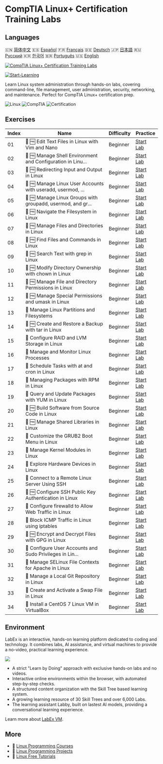 # CompTIA Linux+ Certification Training Labs

## Languages

🇨🇳 [简体中文](README_zh.md) 🇪🇸 [Español](README_es.md) 🇫🇷 [Français](README_fr.md) 🇩🇪 [Deutsch](README_de.md) 🇯🇵 [日本語](README_ja.md) 🇷🇺 [Русский](README_ru.md) 🇰🇷 [한국어](README_ko.md) 🇧🇷 [Português](README_pt.md) 🇺🇸 [English](README.md) 

[![CompTIA Linux+ Certification Training Labs](https://cover-creator.labex.io/comptia-linux-plus-training-labs.png)](https://labex.io/courses/comptia-linux-plus-training-labs)

[![Start-Learning](https://img.shields.io/badge/Start-Learning-whitesmoke?style=for-the-badge)](https://labex.io/courses/comptia-linux-plus-training-labs)

Learn Linux system administration through hands-on labs, covering command-line, file management, user administration, security, networking, and maintenance. Perfect for CompTIA Linux+ certification prep.

![Linux](https://img.shields.io/badge/Linux-whitesmoke?style=for-the-badge&logo=linux)
![CompTIA](https://img.shields.io/badge/CompTIA-whitesmoke?style=for-the-badge&logo=comptia)
![Certification](https://img.shields.io/badge/Certification-whitesmoke?style=for-the-badge&logo=certification)


## Exercises

|   Index | Name                                                        | Difficulty   | Practice                                                                                                                                      |
|---------|-------------------------------------------------------------|--------------|-----------------------------------------------------------------------------------------------------------------------------------------------|
|      01 | 📖 🆓 Edit Text Files in Linux with Vim and Nano            | Beginner     | <a target='_blank' href='https://labex.io/tutorials/comptia-edit-text-files-in-linux-with-vim-and-nano-591076'>Start Lab</a>                  |
|      02 | 📖 🆓 Manage Shell Environment and Configuration in Linu... | Beginner     | <a target='_blank' href='https://labex.io/tutorials/comptia-manage-shell-environment-and-configuration-in-linux-590838'>Start Lab</a>         |
|      03 | 📖 🆓 Redirecting Input and Output in Linux                 | Beginner     | <a target='_blank' href='https://labex.io/tutorials/comptia-redirecting-input-and-output-in-linux-590840'>Start Lab</a>                       |
|      04 | 📖 🆓 Manage Linux User Accounts with useradd, usermod, ... | Beginner     | <a target='_blank' href='https://labex.io/tutorials/comptia-manage-linux-user-accounts-with-useradd-usermod-and-userdel-590837'>Start Lab</a> |
|      05 | 📖 🆓 Manage Linux Groups with groupadd, usermod, and gr... | Beginner     | <a target='_blank' href='https://labex.io/tutorials/comptia-manage-linux-groups-with-groupadd-usermod-and-groupdel-590836'>Start Lab</a>      |
|      06 | 📖 🆓 Navigate the Filesystem in Linux                      | Beginner     | <a target='_blank' href='https://labex.io/tutorials/comptia-navigate-the-filesystem-in-linux-590971'>Start Lab</a>                            |
|      07 | 📖 🆓 Manage Files and Directories in Linux                 | Beginner     | <a target='_blank' href='https://labex.io/tutorials/comptia-manage-files-and-directories-in-linux-590835'>Start Lab</a>                       |
|      08 | 📖 🆓 Find Files and Commands in Linux                      | Beginner     | <a target='_blank' href='https://labex.io/tutorials/comptia-find-files-and-commands-in-linux-590834'>Start Lab</a>                            |
|      09 | 📖 🆓 Search Text with grep in Linux                        | Beginner     | <a target='_blank' href='https://labex.io/tutorials/comptia-search-text-with-grep-in-linux-590841'>Start Lab</a>                              |
|      10 | 📖 🆓 Modify Directory Ownership with chown in Linux        | Beginner     | <a target='_blank' href='https://labex.io/tutorials/comptia-modify-directory-ownership-with-chown-in-linux-590847'>Start Lab</a>              |
|      11 | 📖 🆓 Manage File and Directory Permissions in Linux        | Beginner     | <a target='_blank' href='https://labex.io/tutorials/comptia-manage-file-and-directory-permissions-in-linux-590844'>Start Lab</a>              |
|      12 | 📖 🆓 Manage Special Permissions and umask in Linux         | Beginner     | <a target='_blank' href='https://labex.io/tutorials/linux-manage-special-permissions-and-umask-in-linux-590846'>Start Lab</a>                 |
|      13 | 📖  Manage Linux Partitions and Filesystems                 | Beginner     | <a target='_blank' href='https://labex.io/tutorials/comptia-manage-linux-partitions-and-filesystems-590845'>Start Lab</a>                     |
|      14 | 📖 🆓 Create and Restore a Backup with tar in Linux         | Beginner     | <a target='_blank' href='https://labex.io/tutorials/comptia-create-and-restore-a-backup-with-tar-in-linux-590843'>Start Lab</a>               |
|      15 | 📖  Configure RAID and LVM Storage in Linux                 | Beginner     | <a target='_blank' href='https://labex.io/tutorials/comptia-configure-raid-and-lvm-storage-in-linux-590842'>Start Lab</a>                     |
|      16 | 📖  Manage and Monitor Linux Processes                      | Beginner     | <a target='_blank' href='https://labex.io/tutorials/comptia-manage-and-monitor-linux-processes-590864'>Start Lab</a>                          |
|      17 | 📖  Schedule Tasks with at and cron in Linux                | Beginner     | <a target='_blank' href='https://labex.io/tutorials/comptia-schedule-tasks-with-at-and-cron-in-linux-590870'>Start Lab</a>                    |
|      18 | 📖  Managing Packages with RPM in Linux                     | Beginner     | <a target='_blank' href='https://labex.io/tutorials/rhel-managing-packages-with-rpm-in-linux-590868'>Start Lab</a>                            |
|      19 | 📖  Query and Update Packages with YUM in Linux             | Beginner     | <a target='_blank' href='https://labex.io/tutorials/rhel-query-and-update-packages-with-yum-in-linux-590869'>Start Lab</a>                    |
|      20 | 📖 🆓 Build Software from Source Code in Linux              | Beginner     | <a target='_blank' href='https://labex.io/tutorials/comptia-build-software-from-source-code-in-linux-590853'>Start Lab</a>                    |
|      21 | 📖 🆓 Manage Shared Libraries in Linux                      | Beginner     | <a target='_blank' href='https://labex.io/tutorials/comptia-manage-shared-libraries-in-linux-590867'>Start Lab</a>                            |
|      22 | 📖  Customize the GRUB2 Boot Menu in Linux                  | Beginner     | <a target='_blank' href='https://labex.io/tutorials/comptia-customize-the-grub2-boot-menu-in-linux-590859'>Start Lab</a>                      |
|      23 | 📖  Manage Kernel Modules in Linux                          | Beginner     | <a target='_blank' href='https://labex.io/tutorials/comptia-manage-kernel-modules-in-linux-590865'>Start Lab</a>                              |
|      24 | 📖  Explore Hardware Devices in Linux                       | Beginner     | <a target='_blank' href='https://labex.io/tutorials/comptia-explore-hardware-devices-in-linux-590861'>Start Lab</a>                           |
|      25 | 📖  Connect to a Remote Linux Server Using SSH              | Beginner     | <a target='_blank' href='https://labex.io/tutorials/linux-connect-to-a-remote-linux-server-using-ssh-590857'>Start Lab</a>                    |
|      26 | 📖 🆓 Configure SSH Public Key Authentication in Linux      | Beginner     | <a target='_blank' href='https://labex.io/tutorials/comptia-configure-ssh-public-key-authentication-in-linux-590855'>Start Lab</a>            |
|      27 | 📖  Configure firewalld to Allow Web Traffic in Linux       | Beginner     | <a target='_blank' href='https://labex.io/tutorials/comptia-configure-firewalld-to-allow-web-traffic-in-linux-590854'>Start Lab</a>           |
|      28 | 📖  Block ICMP Traffic in Linux using iptables              | Beginner     | <a target='_blank' href='https://labex.io/tutorials/comptia-block-icmp-traffic-in-linux-using-iptables-590852'>Start Lab</a>                  |
|      29 | 📖 🆓 Encrypt and Decrypt Files with GPG in Linux           | Beginner     | <a target='_blank' href='https://labex.io/tutorials/comptia-encrypt-and-decrypt-files-with-gpg-in-linux-590860'>Start Lab</a>                 |
|      30 | 📖  Configure User Accounts and Sudo Privileges in Lin...   | Beginner     | <a target='_blank' href='https://labex.io/tutorials/comptia-configure-user-accounts-and-sudo-privileges-in-linux-590856'>Start Lab</a>        |
|      31 | 📖  Manage SELinux File Contexts for Apache in Linux        | Beginner     | <a target='_blank' href='https://labex.io/tutorials/comptia-manage-selinux-file-contexts-for-apache-in-linux-590866'>Start Lab</a>            |
|      32 | 📖  Manage a Local Git Repository in Linux                  | Beginner     | <a target='_blank' href='https://labex.io/tutorials/comptia-manage-a-local-git-repository-in-linux-590863'>Start Lab</a>                      |
|      33 | 📖  Create and Activate a Swap File in Linux                | Beginner     | <a target='_blank' href='https://labex.io/tutorials/comptia-create-and-activate-a-swap-file-in-linux-590858'>Start Lab</a>                    |
|      34 | 📖  Install a CentOS 7 Linux VM in VirtualBox               | Beginner     | <a target='_blank' href='https://labex.io/tutorials/comptia-install-a-centos-7-linux-vm-in-virtualbox-590862'>Start Lab</a>                   |

## Environment

LabEx is an interactive, hands-on learning platform dedicated to coding and technology. It combines labs, AI assistance, and virtual machines to provide a no-video, practical learning experience.

![](https://tutorial-screenshot.getvm.io/images/vm-1725247253.png)

- A strict "Learn by Doing" approach with exclusive hands-on labs and no videos.
- Interactive online environments within the browser, with automated step-by-step checks.
- A structured content organization with the Skill Tree based learning system.
- A growing learning resource of 30 Skill Trees and over 6,000 Labs.
- The learning assistant Labby, built on lastest AI models, providing a conversational learning experience.

Learn more about [LabEx VM](https://support.labex.io/using-labex/virtual-machine).

## More

- 🔗 [Linux Programming Courses](https://github.com/labex-labs/awesome-programming-courses)
- 🔗 [Linux Programming Projects](https://github.com/labex-labs/awesome-programming-projects)
- 🔗 [Linux Free Tutorials](https://github.com/labex-labs/linux-free-tutorials)

